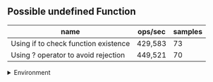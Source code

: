 ## Possible undefined Function

|name|ops/sec|samples|
|-|-|-|
|Using if to check function existence|429,583|73|
|Using ? operator to avoid rejection|449,521|70|


<details>
<summary>Environment</summary>

* __Machine:__ linux x64 | 2 vCPUs | 6.8GB Mem
* __Run:__ Tue Oct 10 2023 21:16:19 GMT+0000 (Coordinated Universal Time)
</details>

<!--
{"environment":{"platform":"linux","arch":"x64","cpus":2,"totalMemory":6.759757995605469},"benchmarks":"[{\"timeStamp\":1696972574129,\"currentTarget\":{\"0\":{\"name\":\"Using if to check function existence\",\"options\":{\"async\":false,\"defer\":false,\"delay\":0.005,\"initCount\":1,\"maxTime\":5,\"minSamples\":5,\"minTime\":0.05},\"async\":false,\"defer\":false,\"delay\":0.005,\"initCount\":1,\"maxTime\":5,\"minSamples\":5,\"minTime\":0.05,\"id\":1,\"stats\":{\"moe\":7.955436116167147e-8,\"rme\":3.417523654295935,\"sem\":4.0588959776362994e-8,\"deviation\":3.46792224347788e-7,\"mean\":0.000002327836445599115,\"sample\":[0.0000022416275959169306,0.0000027513368092221046,0.0000024551584829285465,0.000002590837733192538,0.0000028339710929250265,0.0000022075669641004355,0.0000022531991284498856,0.0000031120049802863665,0.0000020780066153907467,0.000002318445662136851,0.0000024311112262383934,0.000002535937910971187,0.0000026920658563949137,0.000002679706020942408,0.0000034140074794315633,0.0000022698531039640987,0.0000022839631264023935,0.0000021058356768885567,0.000002743446148092745,0.000002081138406881077,0.0000024369969708302167,0.000002447658975317876,0.000003121170979805535,0.0000019761564697083023,0.0000023547489154824236,0.0000020244813762154077,0.0000030604525804038896,0.000002078965632011967,0.0000018782688107703814,0.0000020274881077038147,0.00000245071062079282,0.0000023626771877337323,0.000002060674085961485,0.000001931678725927993,0.0000023768077728160757,0.000002428297725369802,0.000001919886861568518,0.0000023120188040747977,0.000002119727602567681,0.0000024770246999720907,0.0000024882444180854035,0.000001931759000837287,0.0000022378242394641363,0.000002381297760256768,0.00000228452766536422,0.0000018860149316215463,0.0000020751487929109685,0.0000023417635710298633,0.0000021536763187273236,0.0000018242576402456043,0.000002075337147641641,0.0000023371933435668433,0.0000023768356475020933,0.0000017536006140106056,0.0000020739067820262347,0.000001940023758024002,0.0000023929988836170805,0.0000023908533351939715,0.000002056332189049551,0.0000024056737404209577,0.000002199503762266375,0.000002132534736552483,0.0000019989048356032466,0.0000032195066033842342,0.0000018825194318338148,0.000002203332370339799,0.0000022549182143348465,0.000002741827933691017,0.000001960102799559774,0.000002204312594579722,0.000002202403769431834,0.0000027515438849910575,0.0000028482668867794747],\"variance\":1.2026484686808653e-13},\"times\":{\"cycle\":0.06768417249223986,\"elapsed\":5.436,\"period\":0.000002327836445599115,\"timeStamp\":1696972568692},\"running\":false,\"count\":29076,\"cycles\":3,\"hz\":429583.44513015397},\"1\":{\"name\":\"Using ? operator to avoid rejection\",\"options\":{\"async\":false,\"defer\":false,\"delay\":0.005,\"initCount\":1,\"maxTime\":5,\"minSamples\":5,\"minTime\":0.05},\"async\":false,\"defer\":false,\"delay\":0.005,\"initCount\":1,\"maxTime\":5,\"minSamples\":5,\"minTime\":0.05,\"id\":2,\"stats\":{\"moe\":1.2431944433780305e-7,\"rme\":5.588424089621298,\"sem\":6.342828792745053e-8,\"deviation\":5.306791306039175e-7,\"mean\":0.0000022245885842609276,\"sample\":[0.0000021181462978205634,0.0000026282342626060195,0.0000026025532333679278,0.0000020731341526209195,0.000002196591019875734,0.0000030096782465414847,0.000001766067885876765,0.0000018937787650651071,0.0000031377878122071797,0.000001648131215871272,0.000001997857087466477,0.0000019754071213932597,0.0000027255490322789106,0.0000016163658599631652,0.000001740803580083363,0.0000018971714756534944,0.0000025794335519726,0.0000017832925789575662,0.000002009367725892915,0.000002686401537169799,0.0000018012290920716112,0.0000019211306905370844,0.000002487748625319693,0.0000017347612531969308,0.000002191602333759591,0.0000027059437020460355,0.0000023871661445012785,0.000001859454891304348,0.000002082637148337596,0.000002765940441176471,0.000004114954251918159,0.0000018636504192036725,0.000002904595141700405,0.000001647607797507093,0.0000017978015875545922,0.000001941230641716344,0.0000029566500366603973,0.0000016176704070898021,0.0000019004066435015461,0.0000024444247186713,0.0000023973461060282444,0.0000016761489049698748,0.000002031715419681852,0.0000035755545602346265,0.0000019153705569192516,0.0000018039445949823073,0.0000020413715132774397,0.0000028509718193120595,0.0000017211362491631866,0.0000019256610347795595,0.000003130147183525136,0.00000276071337945105,0.0000017937051228920272,0.000002140205330102968,0.0000034195046702158183,0.0000018494802830820237,0.0000020097222417035927,0.000001831985208326692,0.0000029185899136089773,0.00000166601144441965,0.0000019252912429468585,0.0000024681489049698744,0.0000023379654754694122,0.0000017468688195352099,0.0000020443617584239216,0.0000025233853167139534,0.0000020747773279352227,0.0000017330334406579745,0.000001696340909815423,0.000002499383754662246],\"variance\":2.816203396585298e-13},\"times\":{\"cycle\":0.06978311929968103,\"elapsed\":5.547,\"period\":0.0000022245885842609276,\"timeStamp\":1696972574148},\"running\":false,\"count\":31369,\"cycles\":4,\"hz\":449521.3214142375},\"options\":{},\"events\":{\"start\":[null],\"cycle\":[null,null],\"complete\":[null,null]},\"length\":2,\"running\":false},\"type\":\"cycle\",\"target\":{\"name\":\"Using if to check function existence\",\"options\":{\"async\":false,\"defer\":false,\"delay\":0.005,\"initCount\":1,\"maxTime\":5,\"minSamples\":5,\"minTime\":0.05},\"async\":false,\"defer\":false,\"delay\":0.005,\"initCount\":1,\"maxTime\":5,\"minSamples\":5,\"minTime\":0.05,\"id\":1,\"stats\":{\"moe\":7.955436116167147e-8,\"rme\":3.417523654295935,\"sem\":4.0588959776362994e-8,\"deviation\":3.46792224347788e-7,\"mean\":0.000002327836445599115,\"sample\":[0.0000022416275959169306,0.0000027513368092221046,0.0000024551584829285465,0.000002590837733192538,0.0000028339710929250265,0.0000022075669641004355,0.0000022531991284498856,0.0000031120049802863665,0.0000020780066153907467,0.000002318445662136851,0.0000024311112262383934,0.000002535937910971187,0.0000026920658563949137,0.000002679706020942408,0.0000034140074794315633,0.0000022698531039640987,0.0000022839631264023935,0.0000021058356768885567,0.000002743446148092745,0.000002081138406881077,0.0000024369969708302167,0.000002447658975317876,0.000003121170979805535,0.0000019761564697083023,0.0000023547489154824236,0.0000020244813762154077,0.0000030604525804038896,0.000002078965632011967,0.0000018782688107703814,0.0000020274881077038147,0.00000245071062079282,0.0000023626771877337323,0.000002060674085961485,0.000001931678725927993,0.0000023768077728160757,0.000002428297725369802,0.000001919886861568518,0.0000023120188040747977,0.000002119727602567681,0.0000024770246999720907,0.0000024882444180854035,0.000001931759000837287,0.0000022378242394641363,0.000002381297760256768,0.00000228452766536422,0.0000018860149316215463,0.0000020751487929109685,0.0000023417635710298633,0.0000021536763187273236,0.0000018242576402456043,0.000002075337147641641,0.0000023371933435668433,0.0000023768356475020933,0.0000017536006140106056,0.0000020739067820262347,0.000001940023758024002,0.0000023929988836170805,0.0000023908533351939715,0.000002056332189049551,0.0000024056737404209577,0.000002199503762266375,0.000002132534736552483,0.0000019989048356032466,0.0000032195066033842342,0.0000018825194318338148,0.000002203332370339799,0.0000022549182143348465,0.000002741827933691017,0.000001960102799559774,0.000002204312594579722,0.000002202403769431834,0.0000027515438849910575,0.0000028482668867794747],\"variance\":1.2026484686808653e-13},\"times\":{\"cycle\":0.06768417249223986,\"elapsed\":5.436,\"period\":0.000002327836445599115,\"timeStamp\":1696972568692},\"running\":false,\"count\":29076,\"cycles\":3,\"hz\":429583.44513015397},\"aborted\":false},{\"timeStamp\":1696972579696,\"currentTarget\":{\"0\":{\"name\":\"Using if to check function existence\",\"options\":{\"async\":false,\"defer\":false,\"delay\":0.005,\"initCount\":1,\"maxTime\":5,\"minSamples\":5,\"minTime\":0.05},\"async\":false,\"defer\":false,\"delay\":0.005,\"initCount\":1,\"maxTime\":5,\"minSamples\":5,\"minTime\":0.05,\"id\":1,\"stats\":{\"moe\":7.955436116167147e-8,\"rme\":3.417523654295935,\"sem\":4.0588959776362994e-8,\"deviation\":3.46792224347788e-7,\"mean\":0.000002327836445599115,\"sample\":[0.0000022416275959169306,0.0000027513368092221046,0.0000024551584829285465,0.000002590837733192538,0.0000028339710929250265,0.0000022075669641004355,0.0000022531991284498856,0.0000031120049802863665,0.0000020780066153907467,0.000002318445662136851,0.0000024311112262383934,0.000002535937910971187,0.0000026920658563949137,0.000002679706020942408,0.0000034140074794315633,0.0000022698531039640987,0.0000022839631264023935,0.0000021058356768885567,0.000002743446148092745,0.000002081138406881077,0.0000024369969708302167,0.000002447658975317876,0.000003121170979805535,0.0000019761564697083023,0.0000023547489154824236,0.0000020244813762154077,0.0000030604525804038896,0.000002078965632011967,0.0000018782688107703814,0.0000020274881077038147,0.00000245071062079282,0.0000023626771877337323,0.000002060674085961485,0.000001931678725927993,0.0000023768077728160757,0.000002428297725369802,0.000001919886861568518,0.0000023120188040747977,0.000002119727602567681,0.0000024770246999720907,0.0000024882444180854035,0.000001931759000837287,0.0000022378242394641363,0.000002381297760256768,0.00000228452766536422,0.0000018860149316215463,0.0000020751487929109685,0.0000023417635710298633,0.0000021536763187273236,0.0000018242576402456043,0.000002075337147641641,0.0000023371933435668433,0.0000023768356475020933,0.0000017536006140106056,0.0000020739067820262347,0.000001940023758024002,0.0000023929988836170805,0.0000023908533351939715,0.000002056332189049551,0.0000024056737404209577,0.000002199503762266375,0.000002132534736552483,0.0000019989048356032466,0.0000032195066033842342,0.0000018825194318338148,0.000002203332370339799,0.0000022549182143348465,0.000002741827933691017,0.000001960102799559774,0.000002204312594579722,0.000002202403769431834,0.0000027515438849910575,0.0000028482668867794747],\"variance\":1.2026484686808653e-13},\"times\":{\"cycle\":0.06768417249223986,\"elapsed\":5.436,\"period\":0.000002327836445599115,\"timeStamp\":1696972568692},\"running\":false,\"count\":29076,\"cycles\":3,\"hz\":429583.44513015397},\"1\":{\"name\":\"Using ? operator to avoid rejection\",\"options\":{\"async\":false,\"defer\":false,\"delay\":0.005,\"initCount\":1,\"maxTime\":5,\"minSamples\":5,\"minTime\":0.05},\"async\":false,\"defer\":false,\"delay\":0.005,\"initCount\":1,\"maxTime\":5,\"minSamples\":5,\"minTime\":0.05,\"id\":2,\"stats\":{\"moe\":1.2431944433780305e-7,\"rme\":5.588424089621298,\"sem\":6.342828792745053e-8,\"deviation\":5.306791306039175e-7,\"mean\":0.0000022245885842609276,\"sample\":[0.0000021181462978205634,0.0000026282342626060195,0.0000026025532333679278,0.0000020731341526209195,0.000002196591019875734,0.0000030096782465414847,0.000001766067885876765,0.0000018937787650651071,0.0000031377878122071797,0.000001648131215871272,0.000001997857087466477,0.0000019754071213932597,0.0000027255490322789106,0.0000016163658599631652,0.000001740803580083363,0.0000018971714756534944,0.0000025794335519726,0.0000017832925789575662,0.000002009367725892915,0.000002686401537169799,0.0000018012290920716112,0.0000019211306905370844,0.000002487748625319693,0.0000017347612531969308,0.000002191602333759591,0.0000027059437020460355,0.0000023871661445012785,0.000001859454891304348,0.000002082637148337596,0.000002765940441176471,0.000004114954251918159,0.0000018636504192036725,0.000002904595141700405,0.000001647607797507093,0.0000017978015875545922,0.000001941230641716344,0.0000029566500366603973,0.0000016176704070898021,0.0000019004066435015461,0.0000024444247186713,0.0000023973461060282444,0.0000016761489049698748,0.000002031715419681852,0.0000035755545602346265,0.0000019153705569192516,0.0000018039445949823073,0.0000020413715132774397,0.0000028509718193120595,0.0000017211362491631866,0.0000019256610347795595,0.000003130147183525136,0.00000276071337945105,0.0000017937051228920272,0.000002140205330102968,0.0000034195046702158183,0.0000018494802830820237,0.0000020097222417035927,0.000001831985208326692,0.0000029185899136089773,0.00000166601144441965,0.0000019252912429468585,0.0000024681489049698744,0.0000023379654754694122,0.0000017468688195352099,0.0000020443617584239216,0.0000025233853167139534,0.0000020747773279352227,0.0000017330334406579745,0.000001696340909815423,0.000002499383754662246],\"variance\":2.816203396585298e-13},\"times\":{\"cycle\":0.06978311929968103,\"elapsed\":5.547,\"period\":0.0000022245885842609276,\"timeStamp\":1696972574148},\"running\":false,\"count\":31369,\"cycles\":4,\"hz\":449521.3214142375},\"options\":{},\"events\":{\"start\":[null],\"cycle\":[null,null],\"complete\":[null,null]},\"length\":2,\"running\":false},\"type\":\"cycle\",\"target\":{\"name\":\"Using ? operator to avoid rejection\",\"options\":{\"async\":false,\"defer\":false,\"delay\":0.005,\"initCount\":1,\"maxTime\":5,\"minSamples\":5,\"minTime\":0.05},\"async\":false,\"defer\":false,\"delay\":0.005,\"initCount\":1,\"maxTime\":5,\"minSamples\":5,\"minTime\":0.05,\"id\":2,\"stats\":{\"moe\":1.2431944433780305e-7,\"rme\":5.588424089621298,\"sem\":6.342828792745053e-8,\"deviation\":5.306791306039175e-7,\"mean\":0.0000022245885842609276,\"sample\":[0.0000021181462978205634,0.0000026282342626060195,0.0000026025532333679278,0.0000020731341526209195,0.000002196591019875734,0.0000030096782465414847,0.000001766067885876765,0.0000018937787650651071,0.0000031377878122071797,0.000001648131215871272,0.000001997857087466477,0.0000019754071213932597,0.0000027255490322789106,0.0000016163658599631652,0.000001740803580083363,0.0000018971714756534944,0.0000025794335519726,0.0000017832925789575662,0.000002009367725892915,0.000002686401537169799,0.0000018012290920716112,0.0000019211306905370844,0.000002487748625319693,0.0000017347612531969308,0.000002191602333759591,0.0000027059437020460355,0.0000023871661445012785,0.000001859454891304348,0.000002082637148337596,0.000002765940441176471,0.000004114954251918159,0.0000018636504192036725,0.000002904595141700405,0.000001647607797507093,0.0000017978015875545922,0.000001941230641716344,0.0000029566500366603973,0.0000016176704070898021,0.0000019004066435015461,0.0000024444247186713,0.0000023973461060282444,0.0000016761489049698748,0.000002031715419681852,0.0000035755545602346265,0.0000019153705569192516,0.0000018039445949823073,0.0000020413715132774397,0.0000028509718193120595,0.0000017211362491631866,0.0000019256610347795595,0.000003130147183525136,0.00000276071337945105,0.0000017937051228920272,0.000002140205330102968,0.0000034195046702158183,0.0000018494802830820237,0.0000020097222417035927,0.000001831985208326692,0.0000029185899136089773,0.00000166601144441965,0.0000019252912429468585,0.0000024681489049698744,0.0000023379654754694122,0.0000017468688195352099,0.0000020443617584239216,0.0000025233853167139534,0.0000020747773279352227,0.0000017330334406579745,0.000001696340909815423,0.000002499383754662246],\"variance\":2.816203396585298e-13},\"times\":{\"cycle\":0.06978311929968103,\"elapsed\":5.547,\"period\":0.0000022245885842609276,\"timeStamp\":1696972574148},\"running\":false,\"count\":31369,\"cycles\":4,\"hz\":449521.3214142375},\"aborted\":false}]"}-->
